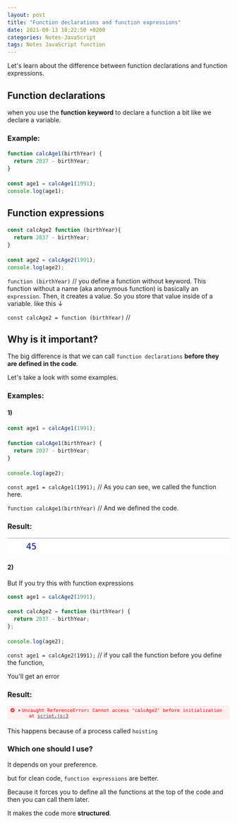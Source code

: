 ```yaml
---
layout: post
title: "Function declarations and function expressions"
date: 2021-09-13 18:22:50 +0200
categories: Notes-JavaScript
tags: Notes JavaScript function
---
```




Let's learn about the difference between function declarations and function expressions.



## Function declarations

when you use the **function keyword** to declare a function a bit like we declare a variable.

### Example:

```js
function calcAge1(birthYear) {
  return 2037 - birthYear;
}

const age1 = calcAge1(1991);
console.log(age1);
```



## Function expressions

```js
const calcAge2 function (birthYear){
  return 2037 - birthYear;
}

const age2 = calcAge2(1991);
console.log(age2);
```



`function (birthYear)` // you define a function without keyword. This function without a name (aka anonymous function) is basically an `expression`. Then, it creates a value. So you store that value inside of a variable. like this ↓

`const calcAge2 = function (birthYear)` // 



## Why is it important?

The big difference is that we can call `function declarations` **before they are defined in the code**.



Let's take a look with some examples.



### Examples:

#### 1)

```js
const age1 = calcAge1(1991);

function calcAge1(birthYear) {
  return 2037 - birthYear;
}

console.log(age2);
```

`const age1 = calcAge1(1991);` // As you can see, we called the function here.

`function calcAge1(birthYear)` // And we defined the code.

### Result:

![image-20210914125730446](/assets/img/2021-09-14-function-declarations-vs-expressions/image-20210914125730446.png)



#### 2)

But If you try this with function expressions

```js
const age1 = calcAge2(1991);

const calcAge2 = function (birthYear) {
  return 2037 - birthYear;
};

console.log(age2);

```

`const age1 = calcAge2(1991);` // if you call the function before you define the function,

You'll get an error

### Result:

![image-20210914130016854](/assets/img/2021-09-14-function-declarations-vs-expressions/image-20210914130016854.png)





This happens because of a process called `hoisting`





### Which one should I use?

It depends on your preference.

but for clean code, `function expressions` are better.

Because it forces you to define all the functions at the top of the code and then you can call them later. 

It makes the code more **structured**.




